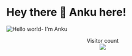 # Hey there :wave:  Anku here!

<img src="https://raw.githubusercontent.com/sagar-viradiya/sagar-viradiya/master/resources/banner.png" alt="Hello world- I'm Anku">

<p align="center"> 
  Visitor count<br>
  <img src="https://profile-counter.glitch.me/anku1git/count.svg" />
</p>
